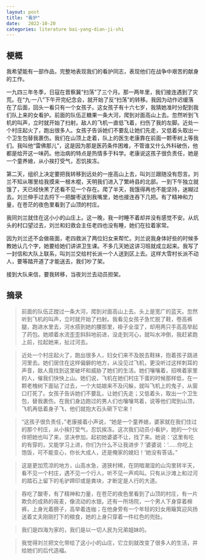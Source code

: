 ```yaml
---
layout: post
title: "看护"
date:   2022-10-20
categories: literature bai-yang-dian-ji-shi
---
```


## 梗概

我希望能有一部作品，完整地表现我们的看护同志，表现他们在战争中艰苦的献身的工作。

一九四三年冬季，日寇在晋察冀“扫荡”了三个月。那一两年里，我们接连遇到了灾荒。在“九·一八”下午开完纪念会，就开始了反“扫荡”的转移。我因为动作迟缓落在了后面，回头一看只有一个女孩子。这女孩子有十六七岁，我猜她准时分配到我们队上来的女看护。前面的队伍正糖果一条大河，爬到对面高山上去。忽然听到飞机的叫声，立时就开始了扫射。敌人的飞机一直低飞着，扫伤了我的左脚。近处一个村庄起火了，跑出很多人。女孩子告诉她们不要乱让她们先走，又低着头取出一个卫生包替我裹伤。我们在山顶上走着，队上的医生老康靠在前面一颗枣树上等我们。我叫他“雷佛那儿”，这是因为那是医药条件困难，不管谁又什么外科破伤，他都是给开这一味药。他治病的特点是热情多于科学。老康说这孩子很负责任，她是一个童养媳，从小挨打受气，忍饥挨冻。

第二天，组织上决定要把我转移到远处的一座高山上去，叫刘兰跟随没有怨言。刘兰不知从哪里给我摸来一根木棍，天明我们进入了繁峙县的北部。一到下午独立就饿了，天已经快黑了还看不见一个存在。爬了半天，我饿得再也不能坚持，迷糊过去。刘兰伸手过去捋下一把酸枣送到我嘴里，她也接连吞下几把。有了精神和力量，在苍茫的夜色里看到了山顶的村庄。

我同刘兰就住在这小小的山庄上。这一晚，我一时睡不着却并没有感觉不安。从炕头的村口望过去，刘兰和妇救会主任老四也没有睡，她们在拉着家常。

因为刘兰还不会做莜面，老四救派了两位妇女来帮忙。刘兰说我身体好些的时候多教她认几个字，她要给她们讲讲卫生课。不多几天她这讲习班就成立起来。我写了一封信和大队上联系，叫刘兰交给村长派一个人送到区上去。这样大雪村长派不动人，要等踏开道了才能送去，我们吵了架。

接到大队来信，要我转移，当夜刘兰去动员担架。

## 摘录

> 前面的队伍正蹚过一条大河，爬到对面高山上去。头上是宽广的蓝天。忽然听到飞机的叫声，立时就开始了扫射。我看见女孩子急忙脱了鞋，卷高裤腿，跑进水里去，河水搭到她的腰那里，褂子全湿了，却用两只手高高举起了药包。她顺着水流歪歪斜斜地前进，没走到河心，就叫水冲倒，我赶紧跑上前，拉起她来，扯过河去。

> 近处一个村庄起火了，跑出很多人，妇女们来不及脱去鞋袜，抱着孩子跳进河里去。她们居住在这样偏僻的地方，从没见过飞机，更没听过这样刺耳的声音，敌人竟找到这里破坏和威胁了她们的生活。她们嚷嚷着，招唤着家里的人，催我们快快上山。她们说，飞机在她们村庄下蛋的时候那样低，在一颗老槐树下面钻了过去，一个大姑娘来不及闪躲，就叫飞机上的鬼子，从窗口打死了。女孩子告诉她们不要乱，让她们先走；又低着头，取出一个卫生包，替我裹伤。在我们身边跑过的男人们也嚷嚷骂着，说等他们爬到山顶，飞机再低着身子飞，他们就抱大石头砸下它来！

> “这孩子很负责任，”老康接着小声说，“她是一个童养媳，婆家就在我们住过的那个村庄，从小挨打受气，忍饥挨冻。这次我们动员小看护，她的一个伙伴把她也叫了来，坚决参加。起初她婆婆不让，找了来。她说：‘这里有吃的有穿的，又能学习上进，你们为什么不让我进步？’婆婆说：‘……你吃上饱饭，可不能变心，你长大成人，还是俺家的媳妇！’她没有答话。”

> 这是更加荒凉的地方，山高水急，道狭村稀，在阴暗潮湿的山沟里转半天，看不见一个村庄，遇不见一个行人，听不见一声鸡叫。只有从沙滩上和过河的踏石上留下的毛驴蹄印或是粪块，才断定是人行的大道。

> 吞吃了酸枣，有了精神和力量，在苍茫的夜色里看到了山顶的村庄，有一片欺负的成熟的莜麦，像流动的水银。还有一所场院，一个男人下身穿着棉裤，上身光着膀子，高举着连枷；在他身旁有一个年轻的妇女用簸箕迎风扬送着丈夫刚刚打下的粮食，她的上身只穿着一件红色的兜肚。

> 我们是四海为家的，我们是以一切人民为兄弟姐妹的。

> 我觉得刘兰把文化带给了这小小的山庄，它立刻就改变了很多人的生活，并给她们的后代造福。